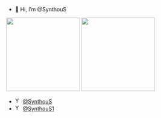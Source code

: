 - 👋 Hi, I’m @SynthouS
<p align="left">
	<img src="https://github-readme-stats.vercel.app/api?username=SynthouS&show_icons=true&theme=omni&hide_border=true" height="195px"/>
	<img src="https://github-readme-stats.vercel.app/api/top-langs/?username=SynthouS&layout=donut&theme=omni&langs_count=10&hide_border=true" height="195px"/>
</p>

- <img width="16px" src="https://upload.wikimedia.org/wikipedia/commons/thumb/0/09/YouTube_full-color_icon_%282017%29.svg/512px-YouTube_full-color_icon_%282017%29.svg.png" alt="YouTube"/> [@SynthouS](https://www.youtube.com/@SynthouS)
- <img width="16px" src="https://upload.wikimedia.org/wikipedia/commons/thumb/8/83/Telegram_2019_Logo.svg/121px-Telegram_2019_Logo.svg.png" alt="YouTube"/> [@SynthouS1](https://t.me/SynthouS1)
<!---
SynthouS/SynthouS is a ✨ special ✨ repository because its `README.md` (this file) appears on your GitHub profile.
--->
